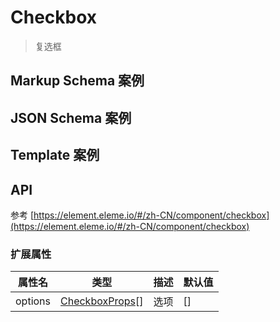 # Checkbox

> 复选框

## Markup Schema 案例

<dumi-previewer demoPath="guide/checkbox/markup-schema" />

## JSON Schema 案例

<dumi-previewer demoPath="guide/checkbox/json-schema" />

## Template 案例

<dumi-previewer demoPath="guide/checkbox/template" />

## API

参考 [https://element.eleme.io/#/zh-CN/component/checkbox](https://element.eleme.io/#/zh-CN/component/checkbox)

### 扩展属性

| 属性名  | 类型                                                                                       | 描述 | 默认值 |
| ------- | ------------------------------------------------------------------------------------------ | ---- | ------ |
| options | [CheckboxProps](https://element.eleme.io/#/zh-CN/component/checkbox#checkbox-attributes)[] | 选项 | []     |
